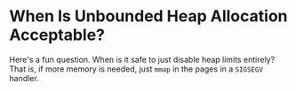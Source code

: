 # When Is Unbounded Heap Allocation Acceptable?

Here's a fun question. When is it safe to just disable heap limits entirely?
That is, if more memory is needed, just `mmap` in the pages in a `SIGSEGV`
handler.
